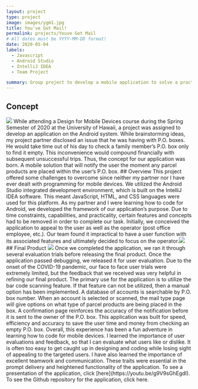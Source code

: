 ```yaml
---
layout: project
type: project
image: images/ygm1.jpg
title: You've Got Mail!
permalink: projects/Youve Got Mail
# All dates must be YYYY-MM-DD format!
date: 2020-05-04
labels:
  - Javascript
  - Android Studio
  - IntelliJ IDEA
  - Team Project

summary: Group project to develop a mobile application to solve a practical problem.
---
```

## Concept
<img class="ui medium right floated rounded image" src="../images/ygm2.png">
While attending a Design for Mobile Devices course during the Spring Semester of 2020 at the University of Hawaii, a project was assigned to develop an application on the Android system.  While brainstorming ideas, my project partner disclosed an issue that he was having with P.O. boxes.  He would take time out of his day to check a family member’s P.O. box only to find it empty.  This inconvenience would compound financially with subsequent unsuccessful trips.  Thus, the concept for our application was born.  A mobile solution that will notify the user the moment any parcel products are placed within the user’s P.O. box.
## Overview
This project offered some challenges to overcome since neither my partner nor I have ever dealt with programming for mobile devices.  We utilized the Android Studio integrated development environment, which is built on the IntelliJ IDEA software.  This meant JavaScript, HTML, and CSS languages were used for this platform.  As my partner and I were learning how to code for Android, we developed the framework of our application’s purpose.  Due to time constraints, capabilities, and practicality, certain features and concepts had to be removed in order to complete our task.  Initially, we conceived the application to appeal to the user as well as the operator (post office employee, etc.).  Our team found it impractical to have a user function with its associated features and ultimately decided to focus on the operator.<img class="ui medium left rounded image" src="../images/ygm3.png">
## Final Product
<img class="ui medium right floated rounded image" src="../images/ygm4.png">
Once we completed the application, we ran it through several evaluation trials before releasing the final product.  Once the application passed debugging, we released it for user evaluation.  Due to the onset of the COVID-19 pandemic, our face to face user trials were extremely limited, but the feedback that we received was very helpful in refining our final product.  The primary use for the application is to utilize the bar code scanning feature.  If that feature can not be utilized, then a manual option has been implemented.  A database of accounts is searchable by P.O. box number.  When an account is selected or scanned, the mail type page will give options on what type of parcel products are being placed in the box.  A confirmation page reinforces the accuracy of the notification before it is sent to the owner of the P.O. box.  This application was built for speed, efficiency and accuracy to save the user time and money from checking an empty P.O. box.  
Overall, this experience has been a fun adventure in learning how to code for mobile devices.  I learned the importance of user evaluations and feedback, so that I can evaluate what users like or dislike.  It is often too easy to get caught up in designing and coding while losing sight of appealing to the targeted users.  I have also learned the importance of excellent teamwork and communication.  These traits were essential in the prompt delivery and heightened functionality of the application.  
To see a presentation of the application, click [here](https://youtu.be/g9V9sGhEgdI).  To see the Github repository for the application, click here.

